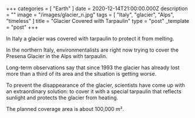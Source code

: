 +++
categories = [ "Earth" ]
date = 2020-12-14T21:00:00.000Z
description = ""
image = "/images/glacier_n.jpg"
tags = [ "Italy", "glacier", "Alps", "timeless" ]
title = "Glacier Covered with Tarpaulin"
type = "post"
_template = "post"
+++

In Italy a glacier was covered with tarpaulin to protect it from melting.

In the northern Italy, environmentalists are right now trying to cover the Presena Glacier in the Alps with tarpaulin.

Long-term observations say that since 1993 the glacier has already lost more than a third of its area and the situation is getting worse.

To prevent the disappearance of the glacier, scientists have come up with an extraordinary solution: to cover it with a special tarpaulin that reflects sunlight and protects the glacier from heating.

The planned coverage area is about 100,000 m².
